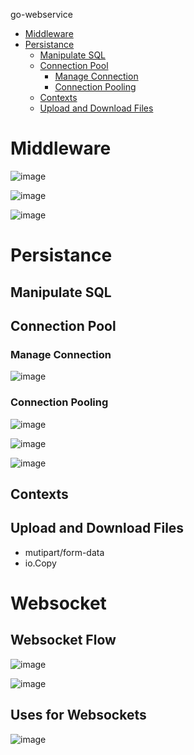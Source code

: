 go-webservice

- [Middleware](#middleware)
- [Persistance](#persistance)
  - [Manipulate SQL](#manipulate-sql)
  - [Connection Pool](#connection-pool)
    - [Manage Connection](#manage-connection)
    - [Connection Pooling](#connection-pooling)
  - [Contexts](#contexts)
  - [Upload and Download Files](#upload-and-download-files)

# Middleware
![image](https://user-images.githubusercontent.com/87861565/127283061-4dee927e-ae8b-4133-8725-0faa9decbd5d.png)

![image](https://user-images.githubusercontent.com/87861565/127283132-e1a68f6a-e5e2-4423-b1cf-441c49f94dc8.png)

![image](https://user-images.githubusercontent.com/87861565/127283422-340d47e3-6b3d-4fc8-b57f-983e49df8e66.png)

# Persistance
## Manipulate SQL
## Connection Pool
### Manage Connection
![image](https://user-images.githubusercontent.com/87861565/127449705-2059f0cd-200c-453d-947a-e4bccd1c74d1.png)

### Connection Pooling
![image](https://user-images.githubusercontent.com/87861565/127449903-e07eab43-aa6c-42cb-ab02-e7b7e59157b0.png)

![image](https://user-images.githubusercontent.com/87861565/127449936-e1acc188-5085-4def-97ea-0ddd90f2b229.png)

![image](https://user-images.githubusercontent.com/87861565/127449965-4a8952dd-7da4-4ae9-8dd8-c74af4d7c3b8.png)

## Contexts

## Upload and Download Files
- mutipart/form-data
- io.Copy

# Websocket
## Websocket Flow
![image](https://user-images.githubusercontent.com/87861565/127610106-31c1e284-2849-41cc-8b4b-884859e046ed.png)

![image](https://user-images.githubusercontent.com/87861565/127610147-b8e72d9c-fa74-430b-8c18-eab3ec4f1032.png)

## Uses for Websockets
![image](https://user-images.githubusercontent.com/87861565/127610229-9b350408-b285-4527-80c7-a9defb0d4b65.png)


